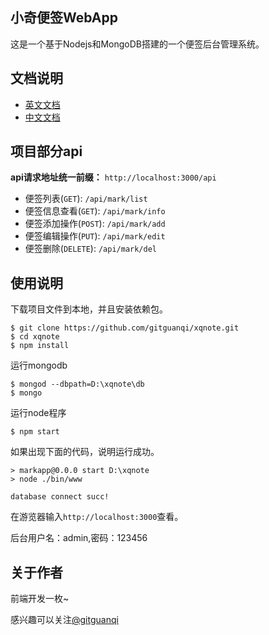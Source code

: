 ## 小奇便签WebApp

这是一个基于Nodejs和MongoDB搭建的一个便签后台管理系统。

## 文档说明

+ [英文文档](README.md)
+ [中文文档](zh-CN.md)

## 项目部分api

**api请求地址统一前缀：** `http://localhost:3000/api`

+ 便签列表(`GET`): `/api/mark/list`
+ 便签信息查看(`GET`): `/api/mark/info`
+ 便签添加操作(`POST`): `/api/mark/add`
+ 便签编辑操作(`PUT`): `/api/mark/edit`
+ 便签删除(`DELETE`): `/api/mark/del`

## 使用说明

下载项目文件到本地，并且安装依赖包。

```
$ git clone https://github.com/gitguanqi/xqnote.git
$ cd xqnote
$ npm install
```

运行mongodb

```
$ mongod --dbpath=D:\xqnote\db
$ mongo
```

运行node程序

```
$ npm start
```

如果出现下面的代码，说明运行成功。

```
> markapp@0.0.0 start D:\xqnote
> node ./bin/www

database connect succ!
```

在游览器输入`http://localhost:3000`查看。

后台用户名：admin,密码：123456

## 关于作者

前端开发一枚~ 

感兴趣可以关注[@gitguanqi](https://github.com/gitguanqi)
